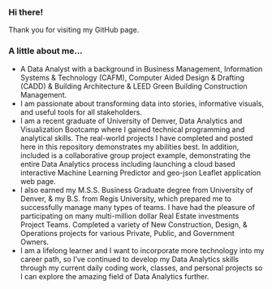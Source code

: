 ###  Hi there!   
Thank you for visiting my GitHub page.   
###  A little about me...
- A Data Analyst with a background in Business Management,  Information Systems & Technology (CAFM), Computer Aided Design & Drafting (CADD) & Building Architecture & LEED Green Building Construction Management.  
- I am passionate about transforming data into stories, informative visuals, and useful tools for all stakeholders.   
- I am a recent graduate of University of Denver, Data Analytics and Visualization Bootcamp where I gained technical programming and analytical skills.  The real-world projects I have completed and posted here in this repository demonstrates my abilities best.    In addition, included is a collaborative group project example, demonstrating the entire Data Analytics process including launching a cloud based interactive Machine Learning Predictor and geo-json  Leaflet application web page. 
- I also earned my M.S.S. Business Graduate degree from University of Denver, & my B.S. from Regis University, which prepared me to successfully manage many types of teams.  I have had the pleasure of participating on many multi-million dollar Real Estate investments Project Teams.  Completed a variety of New Construction, Design, & Operations projects for various Private, Public, and Government Owners.         
- I am a lifelong learner and I want to incorporate more technology into my career path, so I’ve continued to develop my Data Analytics skills through my current daily coding work, classes, and personal projects so I can explore the amazing field of Data Analytics further.  

